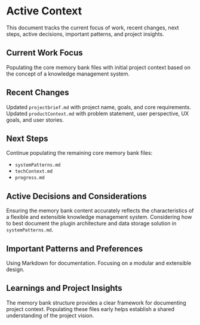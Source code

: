 # Active Context

This document tracks the current focus of work, recent changes, next steps, active decisions, important patterns, and project insights.

## Current Work Focus

Populating the core memory bank files with initial project context based on the concept of a knowledge management system.

## Recent Changes

Updated `projectbrief.md` with project name, goals, and core requirements.
Updated `productContext.md` with problem statement, user perspective, UX goals, and user stories.

## Next Steps

Continue populating the remaining core memory bank files:
- `systemPatterns.md`
- `techContext.md`
- `progress.md`

## Active Decisions and Considerations

Ensuring the memory bank content accurately reflects the characteristics of a flexible and extensible knowledge management system.
Considering how to best document the plugin architecture and data storage solution in `systemPatterns.md`.

## Important Patterns and Preferences

Using Markdown for documentation.
Focusing on a modular and extensible design.

## Learnings and Project Insights

The memory bank structure provides a clear framework for documenting project context.
Populating these files early helps establish a shared understanding of the project vision.
